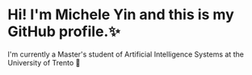 # Hi! I'm Michele Yin and this is my GitHub profile.✨

I'm currently a Master's student of Artificial Intelligence Systems at the University of Trento 🤖
